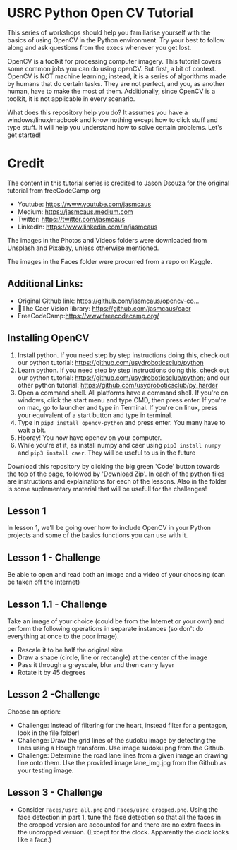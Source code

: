 # USRC Python Open CV Tutorial 
This series of workshops should help you familiarise yourself with the basics of using OpenCV in the Python environment. Try your best to follow along and ask questions from the execs whenever you get lost. 

OpenCV is a toolkit for processing computer imagery. This tutorial covers some common jobs you can do using openCV. But first, a bit of context. OpenCV is NOT machine learning; instead, it is a series of algorithms made by humans that do certain tasks. They are not perfect, and you, as another human, have to make the most of them. Additionally, since OpenCV is a toolkit, it is not applicable in every scenario. 

What does this repository help you do? It assumes you have a windows/linux/macbook and know nothing except how to click stuff and type stuff. It will help you understand how to solve certain problems. Let's get started!

# Credit 
The content in this tutorial series is credited to Jason Dsouza for the original tutorial from freeCodeCamp.org
- Youtube: https://www.youtube.com/jasmcaus
- Medium: https://jasmcaus.medium.com
- Twitter: https://twitter.com/jasmcaus
- LinkedIn: https://www.linkedin.com/in/jasmcaus

The images in the Photos and Videos folders were downloaded from Unsplash and Pixabay, unless otherwise mentioned.

The images in the Faces folder were procurred from a repo on Kaggle.

## Additional Links:
- Original Github link: https://github.com/jasmcaus/opencv-co...
- 🔗The Caer Vision library: https://github.com/jasmcaus/caer
- FreeCodeCamp:https://www.freecodecamp.org/


## Installing OpenCV
1. Install python. If you need step by step instructions doing this, check out our python tutorial: https://github.com/usydroboticsclub/python
2. Learn python. If you need step by step instructions doing this, check out our python tutorial: https://github.com/usydroboticsclub/python; and our other python tutorial: https://github.com/usydroboticsclub/py_harder
3. Open a command shell. All platforms have a command shell. If you're on windows, click the start menu and type CMD, then press enter. If you're on mac, go to launcher and type in Terminal. If you're on linux, press your equivalent of a start button and type in terminal.
4. Type in `pip3 install opencv-python` and press enter. You many have to wait a bit. 
5. Hooray! You now have opencv on your computer.
6. While you're at it, as install numpy and caer using `pip3 install numpy` and `pip3 install caer`. They will be useful to us in the future

Download this repository by clicking the big green 'Code' button towards the top of the page, followed by 'Download Zip'. In each of the python files are instructions and explainations for each of the lessons. Also in the folder is some suplementary material that will be usefull for the challenges!

## Lesson 1
In lesson 1, we'll be going over how to include OpenCV in your Python projects and some of the basics functions you can use with it.


## Lesson 1 - Challenge
Be able to open and read both an image and a video of your choosing (can be taken off the Internet)

## Lesson 1.1 - Challenge
Take an image of your choice (could be from the Internet or your own) and perform the following operations in separate instances (so don't do everything at once to the poor image).

- Rescale it to be half the original size
- Draw a shape (circle, line or rectangle) at the center of the image
- Pass it through a greyscale, blur and then canny layer
- Rotate it by 45 degrees

## Lesson 2 -Challenge
Choose an option:
- Challenge: Instead of filtering for the heart, instead filter for a pentagon, look in the file folder!
- Challenge: Draw the grid lines of the sudoku image by detecting the lines using a Hough transform. Use image sudoku.png from the Github.
- Challenge: Determine the road lane lines from a given image an drawing line onto them.  Use the provided image lane_img.jpg from the Github as your testing image. 

## Lesson 3 - Challenge
- Consider `Faces/usrc_all.png` and `Faces/usrc_cropped.png`. Using the face detection in part 1, tune the face detection so that all the faces in the cropped version are accounted for and there are no extra faces in the uncropped version. (Except for the clock. Apparently the clock looks like a face.)

